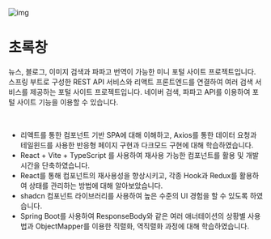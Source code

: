 ![img](https://img1.daumcdn.net/thumb/R1280x0/?scode=mtistory2&fname=https%3A%2F%2Fblog.kakaocdn.net%2Fdn%2FoTX4e%2FbtsIkEGiap9%2FvnpNtLKKClfQ4ptHBEPdx1%2Fimg.png)

초록창
=============
뉴스, 블로그, 이미지 검색과 파파고 번역이 가능한 미니 포털 사이트 프로젝트입니다.
스프링 부트로 구성한 REST API 서비스와 리액트 프론트엔드를 연결하여 여러 검색 서비스를 제공하는 포털 사이트 프로젝트입니다. 네이버 검색, 파파고 API를 이용하여 포털 사이트 기능을 이용할 수 있습니다.

<br/>

- 리액트를 통한 컴포넌트 기반 SPA에 대해 이해하고, Axios를 통한 데이터 요청과 테일윈드를 사용한 반응형 페이지 구현과 다크모드 구현에 대해 학습하였습니다.
- React + Vite + TypeScript 를 사용하여 재사용 가능한 컴포넌트를 활용 및 개발 시간을 단축하였습니다.
- React를 통해 컴포넌트의 재사용성을 향상시키고, 각종 Hook과 Redux를 활용하여 상태를 관리하는 방법에 대해 알아보았습니다.
- shadcn 컴포넌트 라이브러리를 사용하여 높은 수준의 UI 경험을 할 수 있도록 하였습니다.
- Spring Boot를 사용하여 ResponseBody와 같은 여러 애너테이션의 상황별 사용법과 ObjectMapper를 이용한 직렬화, 역직렬화 과정에 대해 학습하였습니다.

